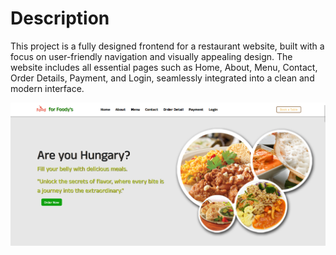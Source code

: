 # Description

 This project is a fully designed frontend for a restaurant website, built with a focus on user-friendly navigation and visually appealing design. 
 The website includes all essential pages such as Home, About, Menu, Contact, Order Details, Payment, and Login, seamlessly integrated into a clean and modern interface.

  ![image alt](https://github.com/UTSAVSONI99/Restraunt_site/blob/master/Screenshot%202024-08-19%20185014.png?raw=true)
